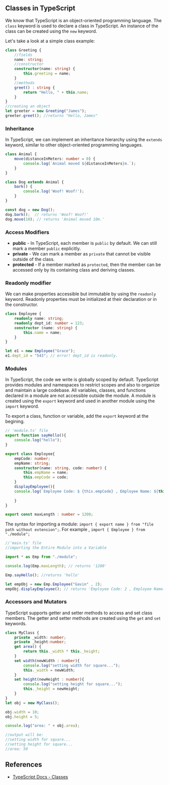 ## Classes in TypeScript

We know that TypeScript is an object-oriented programming language. The `class` keyword is used to declare a class in TypeScript. An instance of the class can be created using the `new` keyword.

Let's take a look at a simple class example:

```typescript
class Greeting {
    //fields
    name: string;
    //constructor
    constructor(name: string) {
        this.greeting = name;
    }
    //methods
    greet() : string {
        return "Hello, " + this.name;
    }
}
//creating an object
let greeter = new Greeting("James");
greeter.greet(); //returns "Hello, James"
```

### Inheritance

In TypeScript, we can implement an inheritance hierarchy using the `extends` keyword, similar to other object-oriented programming languages.

```typescript
class Animal {
    move(distanceInMeters: number = 0) {
        console.log(`Animal moved ${distanceInMeters}m.`);
    }
}

class Dog extends Animal {
    bark() {
        console.log('Woof! Woof!');
    }
}

const dog = new Dog();
dog.bark();  // returns 'Woof! Woof!'
dog.move(10); // returns 'Animal moved 10m.'
```
### Access Modifiers

* **public** -  In TypeScript, each member is `public` by default. We can still mark a member `public` explicitly.
* **private** -  We can mark a member as `private` that cannot be visible outside of the class.
* **protected** -  If a member marked as `protected`, then the member can be accessed only by its containing class and deriving classes.

### Readonly modifier

We can make properties accessible but immutable by using the `readonly` keyword. Readonly properties must be initialized at their declaration or in the constructor.

```typescript
class Employee {
    readonly name: string;
    readonly dept_id: number = 123;
    constructor (name: string) {
        this.name = name;
    }
}

let e1 = new Employee("Grace");
e1.dept_id = "543"; // error! dept_id is readonly.
```

### Modules

In TypeScript, the code we write is globally scoped by default. TypeScript provides modules and namespaces to restrict scopes and also to organize and maintain a large codebase. All variables, classes, and functions declared in a module are not accessible outside the module. A module is created using the `export` keyword and used in another module using the `import` keyword.

To export a class, function or variable, add the `export` keyword at the begining.

```typescript
// 'module.ts' file
export function sayHello(){
    console.log("hello");
}

export class Employee{
    empCode: number;
    empName: string;
    constructor(name: string, code: number) {
        this.empName = name;
        this.empCode = code;
    }
    displayEmployee(){
    console.log(`Employee Code: $ {this.empCode} , Employee Name: ${this.empName} `);
  
    }
}

export const maxLength : number = 1200;

```

The syntax for importing a module: `import { export name } from "file path without extension";`. For example , `import { Employee } from "./module";`

```typescript
//'main.ts' file
//importing the Entire Module into a Variable

import * as Emp from "./module";

console.log(Emp.maxLength); // returns '1200'

Emp.sayHello(); //returns 'hello'

let empObj = new Emp.Employee("Gavin" , 2);
empObj.displayEmployee(); // returns 'Employee Code: 2 , Employee Name: Gavin'

```


### Accessors and Mutators

TypeScript supports getter and setter methods to access and set class members. The getter and setter methods are created using  the `get` and `set` keywords.

```typescript
class MyClass { 
    private _width: number; 
    private _height:number; 
    get area() { 
        return this._width * this._height; 
    } 
    set width(newWidth : number){
        console.log("setting width for square...");
        this._width = newWidth;
    }
    set height(newHeight : number){
        console.log("setting height for square...");
        this._height = newHeight;
    }
} 
let obj = new MyClass();

obj.width = 10;
obj.height = 5;

console.log("area: " + obj.area);

//output will be:
//setting width for square...
//setting height for square...
//area: 50
```

## References

* [TypeScript Docs - Classes](https://www.typescriptlang.org/docs/handbook/classes.html)
